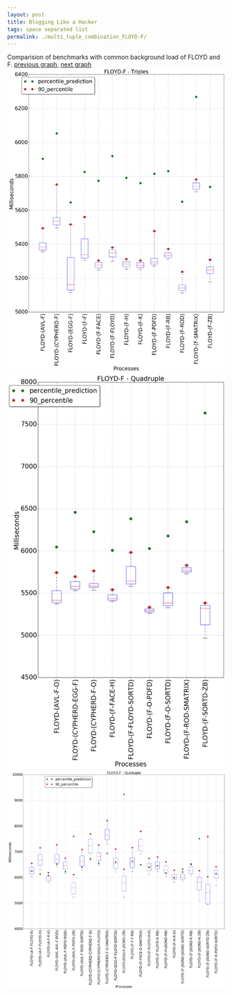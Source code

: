 ```yaml
---
layout: post
title: Blogging Like a Hacker
tags: space separated list
permalink: ./multi_tuple_combination_FLOYD-F/
---
```


Comparision of benchmarks with common background load of FLOYD and F.
[previous graph](./multi_tuple_combination_FLOYD-FLOYD/), [next graph](./multi_tuple_combination_FLOYD-H/)
<img src="./images/triple/FLOYD/FLOYD-F_box.png" alt="graph figure"><img src="./images/quadruple/FLOYD/FLOYD-F_box.png" alt="graph figure"><img src="./images/quintuple/FLOYD/FLOYD-F_box.png" alt="graph figure">